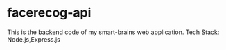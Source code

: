 # facerecog-api
This is the backend code of my smart-brains web application.
Tech Stack: Node.js,Express.js
